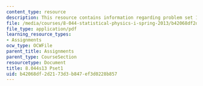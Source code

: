 ```yaml
---
content_type: resource
description: This resource contains information regarding problem set 1.
file: /media/courses/8-044-statistical-physics-i-spring-2013/b42068df2d2173d3b847ef3d0228b857_MIT8_044S13_ps1.pdf
file_type: application/pdf
learning_resource_types:
- Assignments
ocw_type: OCWFile
parent_title: Assignments
parent_type: CourseSection
resourcetype: Document
title: 8.044s13 Pset1
uid: b42068df-2d21-73d3-b847-ef3d0228b857
---
```

